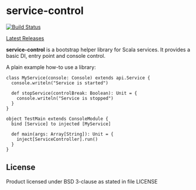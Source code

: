 # service-control

[![Build Status](https://travis-ci.org/InnovaCo/service-control.svg?branch=master)](https://travis-ci.org/InnovaCo/service-control)

[ Latest Releases ](https://oss.sonatype.org/#nexus-search;gav~eu.inn~service-control_*~~~)

**service-control** is a bootstrap helper library for Scala services. It provides a basic DI, entry point and console control.

A plain example how-to use a library:
```
class MyService(console: Console) extends api.Service {
  console.writeln("Service is started")

  def stopService(controlBreak: Boolean): Unit = {
    console.writeln("Service is stopped")
  }
}

object TestMain extends ConsoleModule {
  bind [Service] to injected [MyService]

  def main(args: Array[String]): Unit = {
    inject[ServiceController].run()
  }
}
```


## License

Product licensed under BSD 3-clause as stated in file LICENSE
